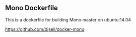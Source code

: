 ## Mono Dockerfile

This is a dockerfile for building Mono master on ubuntu:14.04

https://github.com/djsell/docker-mono
